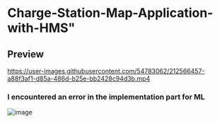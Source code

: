 # Charge-Station-Map-Application-with-HMS" 

## Preview



https://user-images.githubusercontent.com/54783062/212566457-a88f3af1-d85a-486d-b25e-bb2428c94d3b.mp4



### I encountered an error in the implementation part for ML
![image](https://user-images.githubusercontent.com/54783062/212566222-58308234-e455-4dfb-ba7c-3dad5efc87b0.png)
